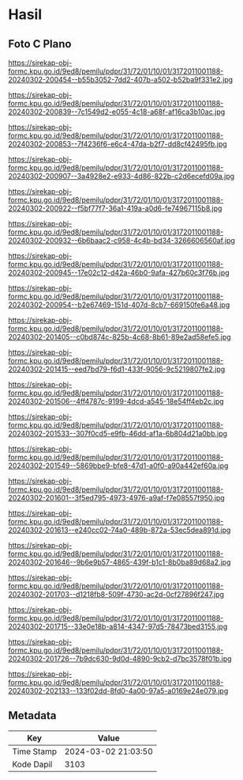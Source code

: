 # Hasil

## Foto C Plano

https://sirekap-obj-formc.kpu.go.id/9ed8/pemilu/pdpr/31/72/01/10/01/3172011001188-20240302-200454--b55b3052-7dd2-407b-a502-b52ba9f331e2.jpg

https://sirekap-obj-formc.kpu.go.id/9ed8/pemilu/pdpr/31/72/01/10/01/3172011001188-20240302-200839--7c1549d2-e055-4c18-a68f-af16ca3b10ac.jpg

https://sirekap-obj-formc.kpu.go.id/9ed8/pemilu/pdpr/31/72/01/10/01/3172011001188-20240302-200853--7f4236f6-e6c4-47da-b2f7-dd8cf42495fb.jpg

https://sirekap-obj-formc.kpu.go.id/9ed8/pemilu/pdpr/31/72/01/10/01/3172011001188-20240302-200907--3a4928e2-e933-4d86-822b-c2d6ecefd09a.jpg

https://sirekap-obj-formc.kpu.go.id/9ed8/pemilu/pdpr/31/72/01/10/01/3172011001188-20240302-200922--f5bf77f7-36a1-419a-a0d6-fe74967115b8.jpg

https://sirekap-obj-formc.kpu.go.id/9ed8/pemilu/pdpr/31/72/01/10/01/3172011001188-20240302-200932--6b6baac2-c958-4c4b-bd34-3266606560af.jpg

https://sirekap-obj-formc.kpu.go.id/9ed8/pemilu/pdpr/31/72/01/10/01/3172011001188-20240302-200945--17e02c12-d42a-46b0-9afa-427b60c3f76b.jpg

https://sirekap-obj-formc.kpu.go.id/9ed8/pemilu/pdpr/31/72/01/10/01/3172011001188-20240302-200954--b2e67469-151d-407d-8cb7-669150fe6a48.jpg

https://sirekap-obj-formc.kpu.go.id/9ed8/pemilu/pdpr/31/72/01/10/01/3172011001188-20240302-201405--c0bd874c-825b-4c68-8b61-89e2ad58efe5.jpg

https://sirekap-obj-formc.kpu.go.id/9ed8/pemilu/pdpr/31/72/01/10/01/3172011001188-20240302-201415--eed7bd79-f6d1-433f-9056-9c5219807fe2.jpg

https://sirekap-obj-formc.kpu.go.id/9ed8/pemilu/pdpr/31/72/01/10/01/3172011001188-20240302-201506--4ff4787c-9199-4dcd-a545-18e54ff4eb2c.jpg

https://sirekap-obj-formc.kpu.go.id/9ed8/pemilu/pdpr/31/72/01/10/01/3172011001188-20240302-201533--307f0cd5-e9fb-46dd-af1a-6b804d21a0bb.jpg

https://sirekap-obj-formc.kpu.go.id/9ed8/pemilu/pdpr/31/72/01/10/01/3172011001188-20240302-201549--5869bbe9-bfe8-47d1-a0f0-a90a442ef60a.jpg

https://sirekap-obj-formc.kpu.go.id/9ed8/pemilu/pdpr/31/72/01/10/01/3172011001188-20240302-201601--3f5ed795-4973-4976-a9af-f7e08557f950.jpg

https://sirekap-obj-formc.kpu.go.id/9ed8/pemilu/pdpr/31/72/01/10/01/3172011001188-20240302-201613--e240cc02-74a0-489b-872a-53ec5dea891d.jpg

https://sirekap-obj-formc.kpu.go.id/9ed8/pemilu/pdpr/31/72/01/10/01/3172011001188-20240302-201646--9b6e9b57-4865-439f-b1c1-8b0ba89d68a2.jpg

https://sirekap-obj-formc.kpu.go.id/9ed8/pemilu/pdpr/31/72/01/10/01/3172011001188-20240302-201703--d1218fb8-509f-4730-ac2d-0cf27896f247.jpg

https://sirekap-obj-formc.kpu.go.id/9ed8/pemilu/pdpr/31/72/01/10/01/3172011001188-20240302-201715--33e0e18b-a814-4347-97d5-78473bed3155.jpg

https://sirekap-obj-formc.kpu.go.id/9ed8/pemilu/pdpr/31/72/01/10/01/3172011001188-20240302-201726--7b9dc630-9d0d-4890-9cb2-d7bc3578f01b.jpg

https://sirekap-obj-formc.kpu.go.id/9ed8/pemilu/pdpr/31/72/01/10/01/3172011001188-20240302-202133--133f02dd-8fd0-4a00-97a5-a0169e24e079.jpg


## Metadata

| Key        | Value               |
| ---------- | ------------------- |
| Time Stamp | 2024-03-02 21:03:50 |
| Kode Dapil | 3103                |



